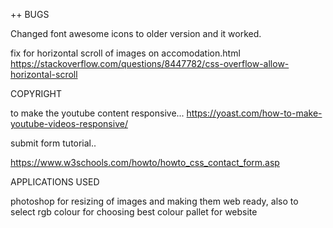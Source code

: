 ++ BUGS

Changed font awesome icons to older version and it worked.

fix for horizontal scroll of images on accomodation.html https://stackoverflow.com/questions/8447782/css-overflow-allow-horizontal-scroll

COPYRIGHT

to make the youtube content responsive... https://yoast.com/how-to-make-youtube-videos-responsive/

submit form tutorial..

https://www.w3schools.com/howto/howto_css_contact_form.asp

APPLICATIONS USED

photoshop for resizing of images and making them web ready, also to select rgb colour for choosing best colour pallet for website
